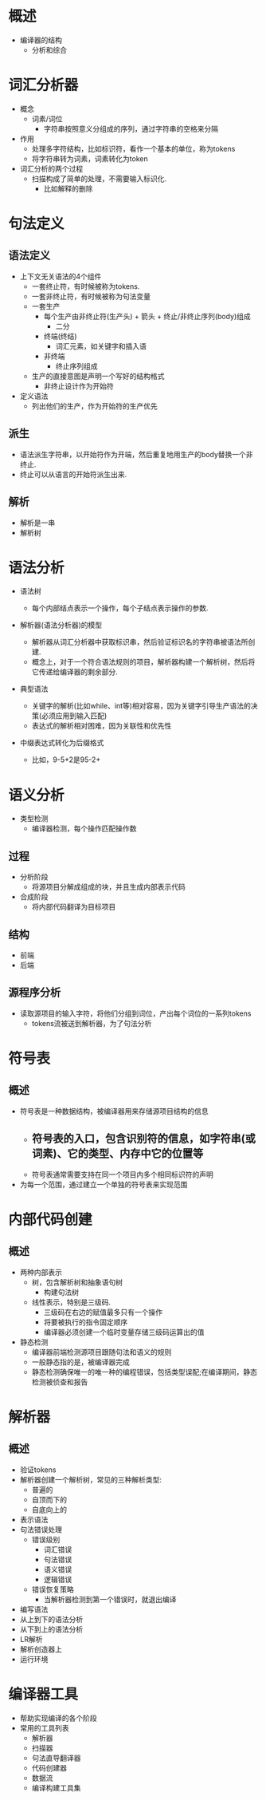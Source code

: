 # 概述
- 编译器的结构
	- 分析和综合

# 词汇分析器
- 概念
	- 词素/词位
		- 字符串按照意义分组成的序列，通过字符串的空格来分隔
- 作用
    - 处理多字符结构，比如标识符，看作一个基本的单位，称为tokens
    - 将字符串转为词素，词素转化为token
- 词汇分析的两个过程
	- 扫描构成了简单的处理，不需要输入标识化.
		- 比如解释的删除

# 句法定义
## 语法定义
- 上下文无关语法的4个组件
	- 一套终止符，有时候被称为tokens.
	- 一套非终止符，有时候被称为句法变量
	- 一套生产
		- 每个生产由非终止符(生产头) + 箭头 + 终止/非终止序列(body)组成
			- 二分
		- 终端(终结)
			- 词汇元素，如关键字和插入语
		- 非终端
			- 终止序列组成
	- 生产的直接意图是声明一个写好的结构格式
		- 非终止设计作为开始符
- 定义语法
	- 列出他们的生产，作为开始符的生产优先

## 派生
- 语法派生字符串，以开始符作为开端，然后重复地用生产的body替换一个非终止.
- 终止可以从语言的开始符派生出来.

## 解析
- 解析是一串
- 解析树

# 语法分析
- 语法树
	- 每个内部结点表示一个操作，每个子结点表示操作的参数.
- 解析器(语法分析器)的模型
	- 解析器从词汇分析器中获取标识串，然后验证标识名的字符串被语法所创建.
	- 概念上，对于一个符合语法规则的项目，解析器构建一个解析树，然后将它传递给编译器的剩余部分.

- 典型语法
	- 关键字的解析(比如while、int等)相对容易，因为关键字引导生产语法的决策(必须应用到输入匹配)
	- 表达式的解析相对困难，因为关联性和优先性
- 中缀表达式转化为后缀格式
	- 比如，9-5+2是95-2+

# 语义分析
- 类型检测
	- 编译器检测，每个操作匹配操作数


## 过程
- 分析阶段
	- 将源项目分解成组成的块，并且生成内部表示代码
- 合成阶段
	- 将内部代码翻译为目标项目

## 结构
- 前端
- 后端

## 源程序分析
- 读取源项目的输入字符，将他们分组到词位，产出每个词位的一系列tokens
	- tokens流被送到解析器，为了句法分析


# 符号表
## 概述
- 符号表是一种数据结构，被编译器用来存储源项目结构的信息
	- 符号表的入口，包含识别符的信息，如字符串(或词素)、它的类型、内存中它的位置等
		- 
	- 符号表通常需要支持在同一个项目内多个相同标识符的声明
- 为每一个范围，通过建立一个单独的符号表来实现范围

# 内部代码创建
## 概述
- 两种内部表示
	- 树，包含解析树和抽象语句树
		- 构建句法树
	- 线性表示，特别是三级码.
	    - 三级码在右边的赋值最多只有一个操作
		- 将要被执行的指令固定顺序
		- 编译器必须创建一个临时变量存储三级码运算出的值
- 静态检测
	- 编译器前端检测源项目跟随句法和语义的规则
	- 一般静态指的是，被编译器完成
	- 静态检测确保唯一的唯一种的编程错误，包括类型误配;在编译期间，静态检测被侦查和报告

# 解析器
## 概述
- 验证tokens
- 解析器创建一个解析树，常见的三种解析类型:
	- 普遍的
	- 自顶而下的
	- 自底向上的
- 表示语法
- 句法错误处理
	- 错误级别
		- 词汇错误
		- 句法错误
		- 语义错误
		- 逻辑错误
	- 错误恢复策略
		- 当解析器检测到第一个错误时，就退出编译
- 编写语法
- 从上到下的语法分析
- 从下到上的语法分析
- LR解析
- 解析创造器上
- 运行环境

# 编译器工具
- 帮助实现编译的各个阶段
- 常用的工具列表
	- 解析器
	- 扫描器
	- 句法直导翻译器
	- 代码创建器
	- 数据流
	- 编译构建工具集